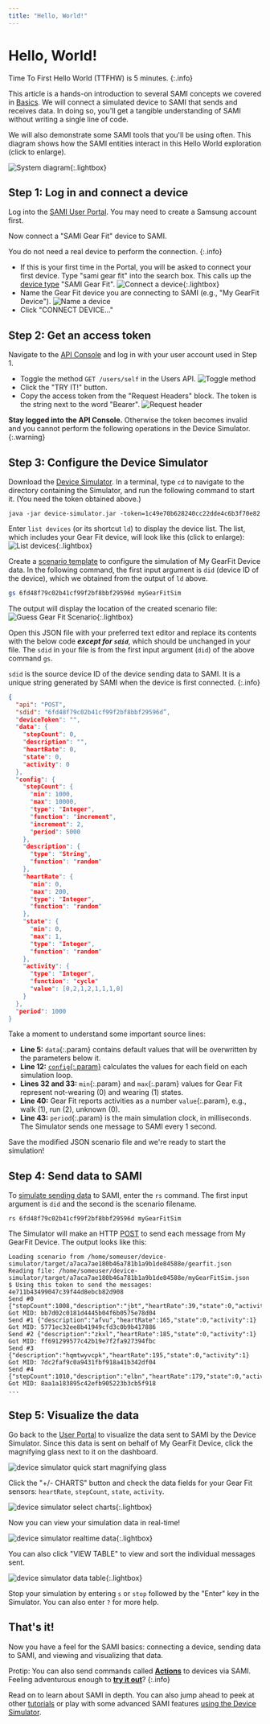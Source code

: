 ```yaml
---
title: "Hello, World!"
---
```


# Hello, World!

Time To First Hello World (TTFHW) is 5 minutes.
{:.info}

This article is a hands-on introduction to several SAMI concepts we covered in [Basics](/sami/sami-documentation/sami-basics.html). We will connect a simulated device to SAMI that sends and receives data. In doing so, you'll get a tangible understanding of SAMI without writing a single line of code. 

We will also demonstrate some SAMI tools that you'll be using often. This diagram shows how the SAMI entities interact in this Hello World exploration (click to enlarge).

![System diagram](/images/docs/sami/sami-documentation/diagramHelloWorld2.png){:.lightbox}

## Step 1: Log in and connect a device

Log into the [SAMI User Portal](https://portal.samsungsami.io). You may need to create a Samsung account first.

Now connect a "SAMI Gear Fit" device to SAMI. 

You do not need a real device to perform the connection.
{:.info}

- If this is your first time in the Portal, you will be asked to connect your first device. Type "sami gear fit" into the search box. This calls up the [device type](https://developer.samsungsami.io/sami/sami-documentation/sami-basics.html#device-id-and-device-type) "SAMI Gear Fit".
![Connect a device](/images/docs/sami/sami-documentation/add-first-device-gearfit.png){:.lightbox}
- Name the Gear Fit device you are connecting to SAMI (e.g., "My GearFit Device").
![Name a device](/images/docs/sami/sami-documentation/name_gearfit.png)
- Click "CONNECT DEVICE..."

## Step 2: Get an access token

Navigate to the [API Console](https://api-console.samsungsami.io) and log in with your user account used in Step 1.

- Toggle the method `GET /users/self` in the Users API.
![Toggle method](/images/docs/sami/sami-documentation/toggle_getuser.png)
- Click the "TRY IT!" button.
- Copy the access token from the "Request Headers" block. The token is the string next to the word "Bearer". 
![Request header](/images/docs/sami/sami-documentation/getuser_requestheader.png)

**Stay logged into the API Console.** Otherwise the token becomes invalid and you cannot perform the following operations in the Device Simulator. 
{:.warning}

## Step 3: Configure the Device Simulator

Download the [Device Simulator](/sami/downloads/device-simulator.zip?raw=true). In a terminal, type `cd` to navigate to the directory containing the Simulator, and run the following command to start it. (You need the token obtained above.)

~~~
java -jar device-simulator.jar -token=1c49e70b628240cc22dde4c6b3f70e82
~~~

Enter `list devices` (or its shortcut `ld`) to display the device list. The list, which includes your Gear Fit device, will look like this (click to enlarge):
![List devices](/images/docs/sami/sami-documentation/ds_list_device_gearfit.png){:.lightbox}

Create a [scenario template](/sami/demos-tools/device-simulator.html#guess-scenario) to configure the simulation of My GearFit Device data. In the following command, the first input argument is `did` (device ID of the device), which we obtained from the output of `ld` above.

~~~bash
gs 6fd48f79c02b41cf99f2bf8bbf29596d myGearFitSim
~~~

The output will display the location of the created scenario file:
![Guess Gear Fit Scenario](/images/docs/sami/sami-documentation/ds_gs_gearfit.png){:.lightbox}

Open this JSON file with your preferred text editor and replace its contents with the below code ***except for `sdid`***, which should be unchanged in your file. The `sdid` in your file is from the first input argument (`did`) of the above command `gs`.

`sdid` is the source device ID of the device sending data to SAMI. It is a unique string generated by SAMI when the device is first connected.
{:.info}

~~~json
{
  "api": "POST",
  "sdid": "6fd48f79c02b41cf99f2bf8bbf29596d”,
  "deviceToken": "",
  "data": {
    "stepCount": 0,
    "description": "",
    "heartRate": 0,
    "state": 0,
    "activity": 0
  },
  "config": {
    "stepCount": {
      "min": 1000,
      "max": 10000,
      "type": "Integer",
      "function": "increment",
      "increment": 2,
      "period": 5000
    },
    "description": {
      "type": "String",
      "function": "random"
    },
    "heartRate": {
      "min": 0,
      "max": 200,
      "type": "Integer",
      "function": "random"
    },
    "state": {
      "min": 0,
      "max": 1,
      "type": "Integer",
      "function": "random"
    },
    "activity": {
      "type": "Integer",
      "function": "cycle"
      "value": [0,2,1,2,1,1,1,0]
    }
  },
  "period": 1000
}
~~~

Take a moment to understand some important source lines:

- **Line 5:** `data`{:.param} contains default values that will be overwritten by the parameters below it.
- **Line 12:** [`config`{:.param}](/sami/demos-tools/device-simulator.html#the-config-object) calculates the values for each field on each simulation loop.
- **Lines 32 and 33:** `min`{:.param} and `max`{:.param} values for Gear Fit represent not-wearing (0) and wearing (1) states.
- **Line 40:** Gear Fit reports activities as a number `value`{:.param}, e.g., walk (1), run (2), unknown (0).
- **Line 43:** `period`{:.param} is the main simulation clock, in milliseconds. The Simulator sends one message to SAMI every 1 second.

Save the modified JSON scenario file and we're ready to start the simulation!

## Step 4: Send data to SAMI

To [simulate sending data](/sami/demos-tools/device-simulator.html#running-a-scenario) to SAMI, enter the `rs` command. The first input argument is `did` and the second is the scenario filename.

~~~
rs 6fd48f79c02b41cf99f2bf8bbf29596d myGearFitSim
~~~

The Simulator will make an HTTP [POST](https://developer.samsungsami.io/sami/api-spec.html#post-a-message-or-action) to send each message from My GearFit Device. The output looks like this:

~~~
Loading scenario from /home/someuser/device-simulator/target/a7aca7ae180b46a781b1a9b1de84588e/gearfit.json
Reading file: /home/someuser/device-simulator/target/a7aca7ae180b46a781b1a9b1de84588e/myGearFitSim.json
$ Using this token to send the messages: 4e711b43499047c39f44d8ebcb82d908
Send #0 {"stepCount":1008,"description":"jbt","heartRate":39,"state":0,"activity":2}
Got MID: bb7d02c0181d4445b04f6b0575e78d04
Send #1 {"description":"afvu","heartRate":165,"state":0,"activity":1}
Got MID: 5771ec32ee8b41949cfd3c0b9b417886
Send #2 {"description":"zkxl","heartRate":185,"state":0,"activity":1}
Got MID: ff691299577c42b19e7f2fa927394fbc
Send #3 {"description":"hqmtwyvcpk","heartRate":195,"state":0,"activity":1}
Got MID: 7dc2faf9c0a9431fbf918a41b342df04
Send #4 {"stepCount":1010,"description":"elbn","heartRate":179,"state":0,"activity":0}
Got MID: 8aa1a183895c42efb905223b3cb5f918
...
~~~

## Step 5: Visualize the data

Go back to the [User Portal](https://portal.samsungsami.io) to visualize the data sent to SAMI by the Device Simulator. Since this data is sent on behalf of My GearFit Device, click the magnifying glass next to it on the dashboard. 

![device simulator quick start magnifying glass](/images/docs/sami/sami-documentation/ds_magnifying_glass.png)

Click the "+/- CHARTS" button and check the data fields for your Gear Fit sensors: `heartRate`, `stepCount`, `state`, `activity`.

![device simulator select charts](/images/docs/sami/sami-documentation/ds_select_charts.png){:.lightbox}

Now you can view your simulation data in real-time!

 ![device simulator realtime data](/images/docs/sami/sami-documentation/ds_data_charts.png){:.lightbox}

You can also click "VIEW TABLE" to view and sort the individual messages sent. 

 ![device simulator data table](/images/docs/sami/sami-documentation/ds_data_table.png){:.lightbox}

Stop your simulation by entering `s` or `stop` followed by the "Enter" key in the Simulator. You can also enter `?` for more help. 

## That's it!

Now you have a feel for the SAMI basics: connecting a device, sending data to SAMI, and viewing and visualizing that data.

Protip: You can also send commands called **[Actions](https://developer.samsungsami.io/sami/sami-documentation/sending-and-receiving-data.html#posting-a-message-with-actions)** to devices via SAMI. Feeling adventurous enough to **[try it out](https://developer.samsungsami.io/sami/demos-tools/device-simulator.html#simulate-sending-actions)**?
{:.info}

Read on to learn about SAMI in depth. You can also jump ahead to peek at other [tutorials](/sami/demos-tools/) or play with some advanced SAMI features [using the Device Simulator](/sami/demos-tools/device-simulator.html).